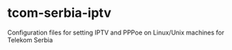 # tcom-serbia-iptv
Configuration files for setting IPTV and PPPoe on Linux/Unix machines for Telekom Serbia
